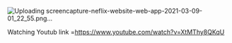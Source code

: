  ![Uploading screencapture-neflix-website-web-app-2021-03-09-01_22_55.png…]()

Watching Youtub link =https://www.youtube.com/watch?v=XtMThy8QKqU
